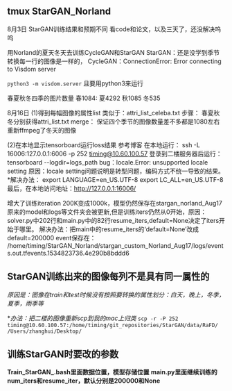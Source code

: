 ## tmux StarGAN_Norland

8月3日 StarGAN训练结果和预期不同
看code和论文，以及三天了，还没解决呜呜

用Norland的夏天冬天去训练CycleGAN和StarGAN
StarGAN：还是没学到季节转换每一行的图像是一样的， CycleGAN：ConnectionError: Error connecting to Visdom server 

```python3 -m visdom.server```
且要用python3来运行

春夏秋冬四季的图片数量
春1084: 夏4292 秋1085 冬535

8月16日
(1)得到每幅图像的属性list
类似于：attri_list_celeba.txt 步骤： 春夏秋冬分别获得attri_list.txt merge： 保证四个季节的图像数量差不多都是1080左右 重新ffmpeg了冬天的图像

(2)在本地显示tensorboard运行loss结果
参考博客 在本地运行： ssh -L 16006:127.0.0.1:6006 -p 252 timing@10.60.100.57 登录到二楼服务器后运行： tensorboard --logdir=logs_path bug：locale.Error: unsupported locale setting 原因：locale setting问题说明是转型问题，编码方式不统一导致的结果。 *解决办法： export LANGUAGE=en_US.UTF-8 export LC_ALL=en_US.UTF-8 最后，在本地访问地址：http://127.0.0.1:16006/

增大了训练iteration
200K变成1000k，模型仍然保存在stargan_norland_Aug17原来的model和logs等文件夹会被更新,但是训练iters仍然从0开始，原因：solver.py中202行和main.py中的82行resume_iters,default=None决定了iters开始于哪里。 解决办法：把main中的resume_iters的‘default=None’改成default=200000 event保存在： /home/timing/StarGAN_Norland/stargan_custom_Norland_Aug17/logs/events.out.tfevents.1534823736.4e290b8bddd6

## StarGAN训练出来的图像每列不是具有同一属性的

*原因是：图像在train和test时候没有按照要转换的属性划分：白天，晚上，冬季，夏季，雨季等*


**办法：把二楼的图像重新scp到我的mac上归类*
```scp -r -P 252 timing@10.60.100.57:/home/timing/git_repositories/StarGAN/data/RaFD/ /Users/zhanghui/Desktop/```

## 训练StarGAN时要改的参数  
 **Train_StarGAN_.bash里面数据位置，模型存储位置**
 **main.py里面继续训练的num_iters和resume_iter，默认分别是200000和None**
